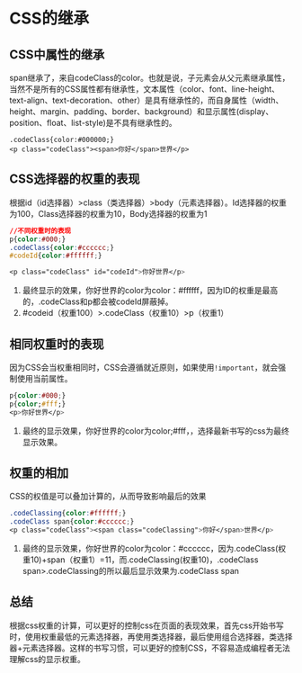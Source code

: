 # CSS的继承

## CSS中属性的继承
span继承了，来自codeClass的color。也就是说，子元素会从父元素继承属性，当然不是所有的CSS属性都有继承性，文本属性（color、font、line-height、text-align、text-decoration、other）是具有继承性的，而自身属性（width、height、margin、padding、border、background）和显示属性(display、position、float、list-style)是不具有继承性的。

```
.codeClass{color:#000000;}
<p class="codeClass"><span>你好</span>世界</p>
```

## CSS选择器的权重的表现
根据id（id选择器）>class（类选择器）>body（元素选择器）。Id选择器的权重为100，Class选择器的权重为10，Body选择器的权重为1

```css
//不同权重时的表现
p{color:#000;}
.codeClass{color:#cccccc;}
#codeId{color:#ffffff;}

<p class="codeClass" id="codeId">你好世界</p>
```

1. 最终显示的效果，你好世界的color为color：#ffffff，因为ID的权重是最高的，.codeClass和p都会被codeId屏蔽掉。
2. #codeid（权重100）>.codeClass（权重10）>p（权重1）

## 相同权重时的表现
因为CSS会当权重相同时，CSS会遵循就近原则，如果使用`!important`，就会强制使用当前属性。

```css
p{color:#000;}
p{color;#fff;}
<p>你好世界</p>
```

1. 最终的显示效果，你好世界的color为color;#fff，，选择最新书写的css为最终显示效果。

## 权重的相加
CSS的权值是可以叠加计算的，从而导致影响最后的效果

```css
.codeClassing{color:#ffffff;}
.codeClass span{color:#cccccc;}
<p class="codeClass"><span class="codeClassing">你好</span>世界</p>
```

1. 最终的显示效果，你好世界的color为color：#cccccc，因为.codeClass(权重10)+span（权重1）=11，而.codeClassing(权重10)，.codeClass span>.codeClassing的所以最后显示效果为.codeClass span

## 总结
根据css权重的计算，可以更好的控制css在页面的表现效果，首先css开始书写时，使用权重最低的元素选择器，再使用类选择器，最后使用组合选择器，类选择器+元素选择器。这样的书写习惯，可以更好的控制CSS，不容易造成编程者无法理解css的显示权重。


